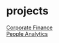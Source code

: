 # projects

[Corporate Finance](https://github.com/odenipinedo/projects/tree/master/Finance)<br>
[People Analytics](https://github.com/odenipinedo/projects/tree/master/PeopleAnalytics)
